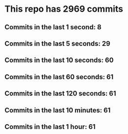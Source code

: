 # This repo has 2969 commits

## Commits in the last 1 second: 8
## Commits in the last 5 seconds: 29
## Commits in the last 10 seconds: 60
## Commits in the last 60 seconds: 61
## Commits in the last 120 seconds: 61
## Commits in the last 10 minutes: 61
## Commits in the last 1 hour: 61
